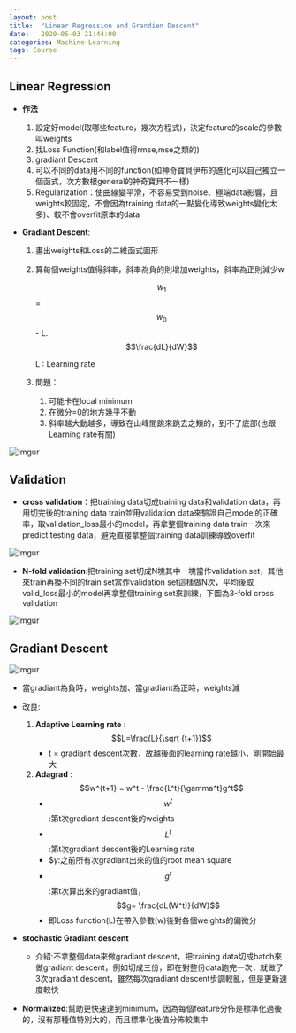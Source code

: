 ```yaml
---
layout: post
title:  "Linear Regression and Grandien Descent"
date:   2020-05-03 21:44:00
categories: Machine-Learning
tags: Course
---
```



## Linear Regression

- **作法**
    1. 設定好model(取哪些feature，幾次方程式)，決定feature的scale的參數叫weights
    2. 找Loss Function(和label值得rmse,mse之類的)
    3. gradiant Descent
    4. 可以不同的data用不同的function(如神奇寶貝伊布的進化可以自己獨立一個函式，次方數根general的神奇寶貝不一樣)
    5. Regularization：使曲線變平滑，不容易受到noise、極端data影響，且weights較固定，不會因為training data的一點變化導致weights變化太多)、較不會overfit原本的data

- **Gradiant Descent**:
    1. 畫出weights和Loss的二維函式圖形
    2. 算每個weights值得斜率，斜率為負的則增加weights，斜率為正則減少w

        $$w_1$$ = $$w_0$$ - L.$$\frac{dL}{dW}$$

        L : Learning rate

    3. 問題：
        1. 可能卡在local minimum
        2. 在微分=0的地方幾乎不動
        3. 斜率越大動越多，導致在山峰間跳來跳去之類的，到不了底部(也跟Learning rate有關)


![Imgur](https://i.imgur.com/S3OtolO.jpg)

## Validation

- **cross validation**：把training data切成training data和validation data，再用切完後的training data train並用validation data來驗證自己model的正確率，取validation_loss最小的model，再拿整個training data train一次來predict testing data，避免直接拿整個training data訓練導致overfit

![Imgur](https://i.imgur.com/4echmIk.jpg)

- **N-fold validation**:把training set切成N塊其中一塊當作validation set，其他來train再換不同的train set當作validation set這樣做N次，平均後取valid_loss最小的model再拿整個training set來訓練，下圖為3-fold cross validation

![Imgur](https://i.imgur.com/jM5uhb7.jpg)

## Gradiant Descent

![Imgur](https://i.imgur.com/RPVUrMe.jpg)

- 當gradiant為負時，weights加、當gradiant為正時，weights減
- 改良:
    1. **Adaptive Learning rate** : $$L=\frac{L}{\sqrt {t+1}}$$
        - t = gradiant descent次數，故越後面的learning rate越小，剛開始最大
    2. **Adagrad** : $$w^{t+1} = w^t - \frac{L^t}{\gamma^t}g^t$$
        - $$w^{t}$$:第t次gradiant descent後的weights
        - $$L^{t}$$:第t次gradiant descent後的Learning rate
        - $$\gamma$:之前所有次gradiant出來的值的root mean square
        - $$g^t$$:第t次算出來的gradiant值， $$g= \frac{dL(W^t)}{dW}$$
        - 即Loss function(L)在帶入參數(w)後對各個weights的偏微分

- **stochastic Gradiant descent**
    - 介紹:不拿整個data來做gradiant descent，把training data切成batch來做gradiant descent，例如切成三份，即在對整份data跑完一次，就做了3次gradiant descent，雖然每次gradiant descent步調較亂，但是更新速度較快

- **Normalized**:幫助更快速達到minimum，因為每個feature分佈是標準化過後的，沒有那種值特別大的，而且標準化後值分佈較集中

